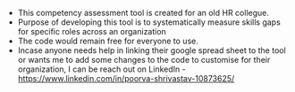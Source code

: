 - This competency assessment tool is created for an old HR collegue.
- Purpose of developing this tool is to systematically measure skills gaps for specific roles across an organization
- The code would remain free for everyone to use.
- Incase anyone needs help in linking their google spread sheet to the tool or wants me to add some changes to the code to customise for their organization, I can be reach out on LinkedIn - https://www.linkedin.com/in/poorva-shrivastav-10873625/
